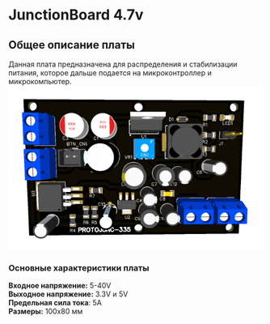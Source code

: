 # JunctionBoard 4.7v
## Общее описание платы
Данная плата предназначена для распределения и стабилизации питания, которое дальше подается на микроконтроллер и микрокомпьютер.\
![JuncBoard](./Images/JunctionBoard_V4.7.png)
### Основные характеристики платы
__Входное напряжение:__ 5-40V\
__Выходное напряжение:__ 3.3V и 5V\
__Предельная сила тока__: 5А\
__Размеры:__ 100х80 мм

